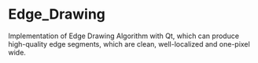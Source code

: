 # Edge_Drawing
Implementation of Edge Drawing Algorithm with Qt, which can produce high-quality edge segments, which are clean, well-localized and one-pixel wide.
